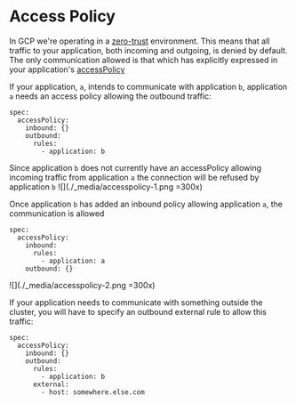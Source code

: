 # Access Policy

In GCP we're operating in a [zero-trust](zero-trust.md) environment.
This means that all traffic to your application, both incoming and outgoing, is denied by default.
The only communication allowed is that which has explicitly expressed in your application's [accessPolicy](https://doc.nais.io/nais-application/manifest)

If your application, `a`, intends to communicate with application `b`, application `a` needs an access policy allowing the outbound traffic:
```
spec:
  accessPolicy:
    inbound: {}
    outbound: 
      rules:
        - application: b
```

Since application `b` does not currently have an accessPolicy allowing incoming traffic from application `a` the connection will be refused by application `b`
![](./_media/accesspolicy-1.png =300x)

Once application `b` has added an inbound policy allowing application `a`, the communication is allowed
```
spec:
  accessPolicy:
    inbound:
      rules:
        - application: a
    outbound: {}
```
![](./_media/accesspolicy-2.png =300x)

If your application needs to communicate with something outside the cluster, you will have to specify an outbound external rule to allow this traffic:

```
spec:
  accessPolicy:
    inbound: {}
    outbound: 
      rules:
        - application: b
      external:
        - host: somewhere.else.com
```
